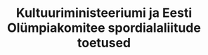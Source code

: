 ---
title: Kultuuriministeeriumi ja Eesti Olümpiakomitee spordialaliitude toetused
title_en: >-
  Ministry of Culture and Estonian Olympic Committee - subsidies for sports
  federations
notes: >-
  Eesti Olümpiakomitee poolt eraldatud Kultuuriministeeriumi spordialaliitude
  toetused: tegevustoetus, noortespordi toetus, saavutusspordi toetus
notes_en: >-
  Subsidies for sports federations - operations subsidy, youth sports subsidy,
  achievement sports subsidy
category: 
  - 'Haridus, kultuur ja sport'
category_en: 
  - 'Education, Culture and Sport'
resources:
  - name: Eraldatud toetused
    url: 'https://www.spordiregister.ee/toetused/opendata/kumeoktoetused.xml'
    format: XML
    interactive: 'False'
license: 'https://creativecommons.org/licenses/by-sa/3.0/ee/legalcode'
update_freq: 'http://purl.org/linked-data/sdmx/2009/code#freq-M'
organization: Spordikoolituse ja -Teabe SA
maintainer_name: Spordikoolituse ja -Teabe SA
maintainer_email: veiko@spordiinfo.ee
maintainer_phone: '7303407'
date_issued: '21/05/2020'
date_modified: 2020/09/17
---